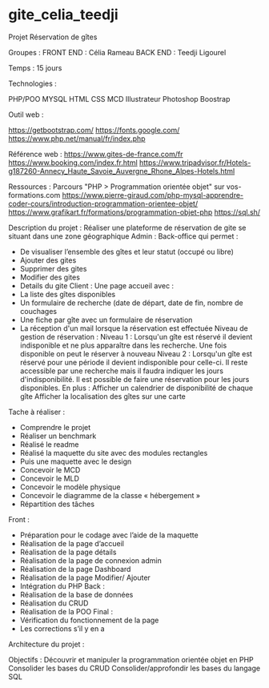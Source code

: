 # gite_celia_teedji

Projet Réservation de gîtes

Groupes :
FRONT END :  Célia Rameau
BACK END : Teedji Ligourel

Temps : 15 jours

Technologies : 

PHP/POO
MYSQL
HTML
CSS
MCD
Illustrateur
Photoshop
Boostrap

Outil web : 

https://getbootstrap.com/
https://fonts.google.com/
https://www.php.net/manual/fr/index.php

Référence web : 
https://www.gites-de-france.com/fr
https://www.booking.com/index.fr.html
https://www.tripadvisor.fr/Hotels-g187260-Annecy_Haute_Savoie_Auvergne_Rhone_Alpes-Hotels.html


Ressources : 
Parcours "PHP > Programmation orientée objet" sur vos-formations.com
https://www.pierre-giraud.com/php-mysql-apprendre-coder-cours/introduction-programmation-orientee-objet/
https://www.grafikart.fr/formations/programmation-objet-php
https://sql.sh/

Description du projet : 
Réaliser une plateforme de réservation de gite se situant dans une zone géographique
Admin :
Back-office qui permet :
-	De visualiser l’ensemble des gîtes et leur statut (occupé ou libre)
-	Ajouter des gites
-	Supprimer des gites
-	Modifier des gites
-	Details du gite
Client : 
Une page accueil avec :
-	La liste des gîtes disponibles
-	Un formulaire de recherche (date de départ, date de fin, nombre de couchages
-	Une fiche par gîte avec un formulaire de réservation
-	La réception d'un mail lorsque la réservation est effectuée
Niveau de gestion de réservation :
Niveau 1 : Lorsqu'un gîte est réservé il devient indisponible et ne plus apparaître dans les recherche. Une fois disponible on peut le réserver à nouveau
Niveau 2 : Lorsqu'un gîte est réservé pour une période il devient indisponible pour celle-ci. Il reste accessible par une recherche mais il faudra indiquer les jours d'indisponibilité. Il est possible de faire une réservation pour les jours disponibles.
En plus : 
Afficher un calendrier de disponibilité de chaque gîte
Afficher la localisation des gîtes sur une carte

Tache à réaliser :

-	Comprendre le projet
-	Réaliser un benchmark
-	Réalisé le readme
-	Réalisé la maquette du site avec des modules rectangles
-	Puis une maquette avec le design
-	Concevoir le MCD
-	Concevoir le MLD
-	Concevoir le modèle physique
-	Concevoir le diagramme de la classe « hébergement »
-	Répartition des tâches 

Front :
-	Préparation pour le codage avec l’aide de la maquette 
-	Réalisation de la page d’accueil
-	Réalisation de la page détails
-	Réalisation de la page de connexion admin
-	Réalisation de la page Dashboard
-	Réalisation de la page Modifier/ Ajouter
-	Intégration du PHP
Back : 
-	Réalisation de la base de données
-	Réalisation du CRUD
-	Réalisation de la POO
Final : 
-	Vérification du fonctionnement de la page
-	Les corrections s’il y en a

Architecture du projet :



Objectifs :
Découvrir et manipuler la programmation orientée objet en PHP
Consolider les bases du CRUD
Consolider/approfondir les bases du langage SQL 
